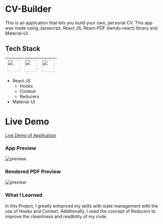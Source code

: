 # CV-Builder

This is an application that lets you build your own, personal CV. This app was made using Javascript, React JS, React-PDF (kendo-react) library and Material-UI.

## Tech Stack

| <img src="https://cdn.jsdelivr.net/npm/simple-icons@v4/icons/javascript.svg" width="40"> | <img src="https://cdn.jsdelivr.net/npm/simple-icons@v4/icons/react.svg" width="40"> | <img src="https://cdn.jsdelivr.net/npm/simple-icons@v4/icons/material-ui.svg" width="40"> |
| :--------------------------------------------------------------------------------------: | :---------------------------------------------------------------------------------: | :---------------------------------------------------------------------------------------: |

- React JS
  - Hooks
  - Context
  - Reducers
- Material-UI

# Live Demo

[Live Demo of Application](https://lazirpascual.github.io/react-cv-builder/)

### App Preview

![preview](https://i.imgur.com/kPROQlT.jpg)

### Rendered PDF Preview

![preview](https://i.imgur.com/LfDZKfD.jpg)

### What I Learned

In this Project, I greatly enhanced my skills with state management with the use of Hooks and Context. Additionally, I used the concept of Reducers to improve the cleanliness and readbility of my code.
